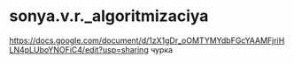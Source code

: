 # sonya.v.r._algoritmizaciya
https://docs.google.com/document/d/1zX1gDr_oOMTYMYdbFGcYAAMFjriHLN4pLUboYNOFiC4/edit?usp=sharing
чурка
